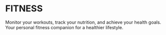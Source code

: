 # FITNESS
Monitor your workouts, track your nutrition, and achieve your health goals. Your personal fitness companion for a healthier lifestyle.
